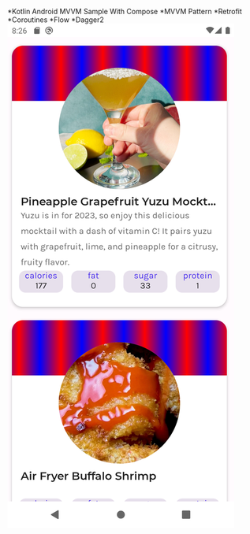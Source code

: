 *Kotlin Android MVVM Sample With Compose
*MVVM Pattern
*Retrofit
*Coroutines
*Flow
*Dagger2
![My Image](/image/screenshot.png)